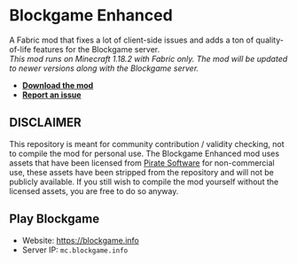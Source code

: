 # Blockgame Enhanced
A Fabric mod that fixes a lot of client-side issues and adds a ton of quality-of-life features for the Blockgame server.\
*This mod runs on Minecraft 1.18.2 with Fabric only. The mod will be updated to newer versions along with the Blockgame server.*  
- [__Download the mod__](https://github.com/jb0s/blockgame-enhanced/releases/latest)
- [__Report an issue__](https://github.com/jb0s/blockgame-enhanced/issues/new/choose)

## DISCLAIMER
This repository is meant for community contribution / validity checking, not to compile the mod for personal use. The Blockgame Enhanced mod uses assets that have been licensed from [Pirate Software](https://gopiratesoftware.com) for non-commercial use, these assets have been stripped from the repository and will not be publicly available. If you still wish to compile the mod yourself without the licensed assets, you are free to do so anyway.

## Play Blockgame
- Website: https://blockgame.info
- Server IP: `mc.blockgame.info`
